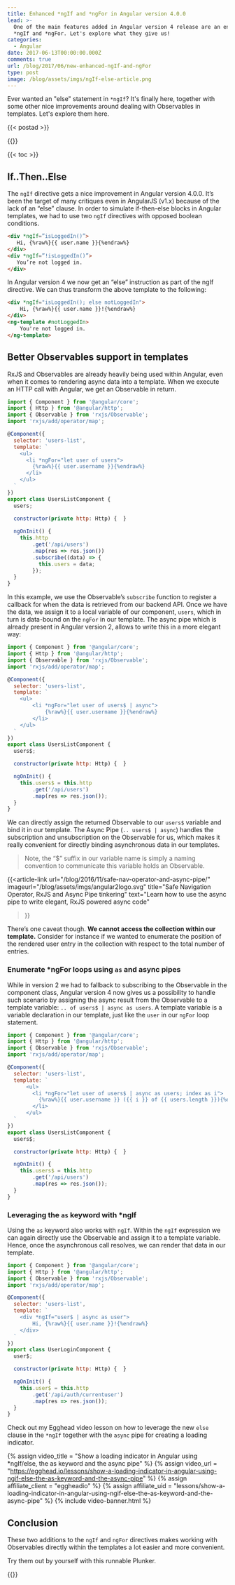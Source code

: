 ```yaml
---
title: Enhanced *ngIf and *ngFor in Angular version 4.0.0
lead: >-
  One of the main features added in Angular version 4 release are an enhanced
  *ngIf and *ngFor. Let's explore what they give us!
categories:
  - Angular
date: 2017-06-13T00:00:00.000Z
comments: true
url: /blog/2017/06/new-enhanced-ngIf-and-ngFor
type: post
image: /blog/assets/imgs/ngIf-else-article.png
---
```


<div class="article-intro">
	Ever wanted an "else" statement in <code>*ngIf</code>? It's finally here, together with some other nice improvements around dealing with Observables in templates. Let's explore them here.
</div>

{{< postad >}}

{{<warn-notice message="Contents are based on Angular version >=4" >}}
 

{{< toc >}}

## If..Then..Else

The `ngIf` directive gets a nice improvement in Angular version 4.0.0. It’s been the target of many critiques even in AngularJS (v1.x) because of the lack of an “else” clause. In order to simulate if-then-else blocks in Angular templates, we had to use two `ngIf` directives with opposed boolean conditions.

```html
<div *ngIf=”isLoggedIn()”>
   Hi, {%raw%}{{ user.name }}{%endraw%}
</div>
<div *ngIf=”!isLoggedIn()”>
   You’re not logged in.
</div>
```

In Angular version 4 we now get an “else” instruction as part of the ngIf directive. We can thus transform the above template to the following:

```html
<div *ngIf="isLoggedIn(); else notLoggedIn">
    Hi, {%raw%}{{ user.name }}!{%endraw%}
</div>
<ng-template #notLoggedIn>
    You're not logged in.
</ng-template>
```

## Better Observables support in templates

RxJS and Observables are already heavily being used within Angular, even when it comes to rendering async data into a template. When we execute an HTTP call with Angular, we get an Observable in return.

```javascript
import { Component } from '@angular/core';
import { Http } from '@angular/http';
import { Observable } from 'rxjs/Observable';
import 'rxjs/add/operator/map';

@Component({
  selector: 'users-list',
  template: `
    <ul>
      <li *ngFor="let user of users">
        {%raw%}{{ user.username }}{%endraw%}
      </li>
    </ul>
  `
})
export class UsersListComponent {
  users;
  
  constructor(private http: Http) {  }

  ngOnInit() {
    this.http
        .get('/api/users')
        .map(res => res.json())
        .subscribe((data) => {
          this.users = data;
        });
  }
}
```

In this example, we use the Observable’s `subscribe` function to register a callback for when the data is retrieved from our backend API. Once we have the data, we assign it to a local variable of our component, `users`, which in turn is data-bound on the `ngFor` in our template. The async pipe which is already present in Angular version 2, allows to write this in a more elegant way:

```javascript
import { Component } from '@angular/core';
import { Http } from '@angular/http';
import { Observable } from 'rxjs/Observable';
import 'rxjs/add/operator/map';

@Component({
  selector: 'users-list',
  template: `
    <ul>
        <li *ngFor="let user of users$ | async">
            {%raw%}{{ user.username }}{%endraw%}
        </li>
    </ul>
  `
})
export class UsersListComponent {
  users$;

  constructor(private http: Http) {  }

  ngOnInit() {
    this.users$ = this.http
        .get('/api/users')
        .map(res => res.json());
  }
}
```

We can directly assign the returned Observable to our `users$` variable and bind it in our template. The Async Pipe (`.. users$ | async`) handles the subscription and unsubscription on the Observable for us, which makes it really convenient for directly binding asynchronous data in our templates. 

> Note, the “$” suffix in our variable name is simply a naming convention to communicate this variable holds an Observable.

{{<article-link
    url="/blog/2016/11/safe-nav-operator-and-async-pipe/"
    imageurl="/blog/assets/imgs/angular2logo.svg"
    title="Safe Navigation Operator, RxJS and Async Pipe tinkering"
    text="Learn how to use the async pipe to write elegant, RxJS powered async code"
>}}

There’s one caveat though. **We cannot access the collection within our template.** Consider for instance if we wanted to enumerate the position of the rendered user entry in the collection with respect to the total number of entries. 

### Enumerate *ngFor loops using `as` and async pipes

While in version 2 we had to fallback to subscribing to the Observable in the component class, Angular version 4 now gives us a possibility to handle such scenario by assigning the async result from the Observable to a template variable: `.. of users$ | async as users`. A template variable is a variable declaration in our template, just like the `user` in our `ngFor` loop statement.

```javascript
import { Component } from '@angular/core';
import { Http } from '@angular/http';
import { Observable } from 'rxjs/Observable';
import 'rxjs/add/operator/map';

@Component({
  selector: 'users-list',
  template: `
      <ul>
        <li *ngFor="let user of users$ | async as users; index as i">
          {%raw%}{{ user.username }} ({{ i }} of {{ users.length }}){%endraw%}
        </li>
      </ul>
  `
})
export class UsersListComponent {
  users$;

  constructor(private http: Http) {  }

  ngOnInit() {
    this.users$ = this.http
        .get('/api/users')
        .map(res => res.json());
  }
}
```

### Leveraging the `as` keyword with *ngIf

Using the `as` keyword also works with `ngIf`. Within the `ngIf` expression we can again directly use the Observable and assign it to a template variable. Hence, once the asynchronous call resolves, we can render that data in our template.

```javascript
import { Component } from '@angular/core';
import { Http } from '@angular/http';
import { Observable } from 'rxjs/Observable';
import 'rxjs/add/operator/map';

@Component({
  selector: 'users-list',
  template: `
    <div *ngIf="user$ | async as user">
        Hi, {%raw%}{{ user.name }}!{%endraw%}
    </div>
  `
})
export class UserLoginComponent {
  user$;

  constructor(private http: Http) {  }

  ngOnInit() {
    this.user$ = this.http
        .get('/api/auth/currentuser')
        .map(res => res.json());
  }
}
```

Check out my Egghead video lesson on how to leverage the new `else` clause in the `*ngIf` together with the `async` pipe for creating a loading indicator.

{% assign video_title = "Show a loading indicator in Angular using *ngIf/else, the as keyword and the async pipe" %}
{% assign video_url = "https://egghead.io/lessons/show-a-loading-indicator-in-angular-using-ngif-else-the-as-keyword-and-the-async-pipe" %}
{% assign affiliate_client = "eggheadio" %}
{% assign affiliate_uid = "lessons/show-a-loading-indicator-in-angular-using-ngif-else-the-as-keyword-and-the-async-pipe" %}
{% include video-banner.html %}

## Conclusion

These two additions to the `ngIf` and `ngFor` directives makes working with Observables directly within the templates a lot easier and more convenient.

Try them out by yourself with this runnable Plunker.

{{<plunker plunker_url="https://embed.plnkr.co/yzvKoDHujvZLMUaveYFZ/">}}
 
